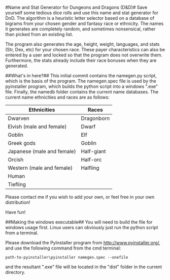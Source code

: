 #Name and Stat Generator for Dungeons and Dragons (D&D)#
Save yourself some tedious dice rolls and use this name and stat generator for DnD. The algorithm is a heuristic letter selector based on a database of bigrams from your chosen gender and fantasy race or ethnicity. The names it generates are completely random, and sometimes nonsensical, rather than picked from an existing list. 

The program also generates the age, height, weight, languages, and stats (Str, Dex, etc) for your chosen race. These payer characteristics can also be entered by a user and locked so that the program does not overwrite them. Furthermore, the stats already include their race bonuses when they are generated.

##What's in here?##
This initial commit contains the namegen.py script, which is the basis of the program. The namegen.spec file is used by the pyinstaller program, which builds the python script into a windows ".exe" file. Finally, the namedb folder contains the current name databases. The current name ethnicities and races are as follows:

Ethnicities  | Races
------------- | -------------
Dwarven  | Dragonborn
Elvish (male and female)  | Dwarf
Goblin | Elf
Greek gods | Goblin
Japanese (male and female) | Half-giant
Orcish | Half-orc
Western (male and female) | Halfling
 | Human
 | Tiefling

Please contact me if you wish to add your own, or feel free in your own distribution! 

Have fun!

##Making the windows executable##
You will need to build the file for windows usage first. Linux users can obviously just run the python script from a terminal.

Please download the PyInstaller program from http://www.pyinstaller.org/, and use the following command from the cmd terminal:

`path-to-pyinstaller\pyinstaller namegen.spec --onefile`

and the resultant ".exe" file will be located in the "dist" folder in the current directory.
